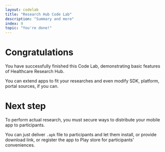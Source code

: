 ```yaml
---
layout: codelab
title: "Research Hub Code Lab"
description: "Summary and more"
index: 9
topic: "You're done!"
---
```


# Congratulations

You have successfully finished this Code Lab, demonstrating basic features of Healthcare Research Hub.

You can extend apps to fit your researches and even modify SDK, platform, portal sources, if you can.

# Next step

To perform actual research, you must secure ways to distribute your mobile app to participants.

You can just deliver `.apk` file to participants and let them install, or provide download link,
or register the app to Play store for participants' conveniences.
